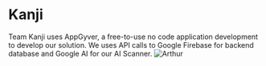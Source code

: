 # Kanji
Team Kanji uses AppGyver, a free-to-use no code application development to develop our solution. We uses API calls to Google Firebase for backend database and Google AI for our AI Scanner.
![Arthur](https://user-images.githubusercontent.com/41318224/229861879-d8c063f2-1640-4f22-9b78-998d247ccfbf.PNG)
